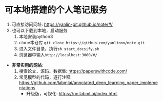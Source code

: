 # 可本地搭建的个人笔记服务
1. 可直接访问网址: https://yanlin-git.github.io/note/#/
2. 也可以下载到本地，启动服务
    1. 本地安装python3
    2. clone本仓库 `git clone https://github.com/yanlinnn/note.git`
    3. 进入文件目录，执行`sh start_docsify.sh`
    4. 浏览器中输入`http://localhost:3000/#/`

- **非常实用的网站**:
    1. 搜索论文、源码、数据集: https://paperswithcode.com/
    2. 常见模型的代码，逐行注释: https://github.com/labmlai/annotated_deep_learning_paper_implementations
        - 升级版，可视化: https://nn.labml.ai/index.html